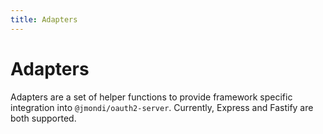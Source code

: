 ```yaml
---
title: Adapters
---
```


# Adapters

Adapters are a set of helper functions to provide framework specific integration into `@jmondi/oauth2-server`. Currently, Express and Fastify are both supported.

